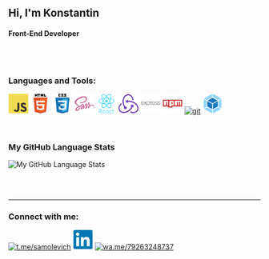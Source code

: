 ## Hi, I'm Konstantin

#### Front-End Developer

<br/><br/>

### Languages and Tools:

[<img src='https://raw.githubusercontent.com/devicons/devicon/master/icons/javascript/javascript-original.svg' alt='javascript' width='40' height='40'/>](https://developer.mozilla.org/en-US/docs/Web/JavaScript 'JS website')
[<img src='https://raw.githubusercontent.com/devicons/devicon/master/icons/html5/html5-original-wordmark.svg' alt='html5' width='40' height='40'/>](https://www.w3.org/html/ 'HTML website')
[<img src='https://raw.githubusercontent.com/devicons/devicon/master/icons/css3/css3-original-wordmark.svg' alt='css3' width='40' height='40'/>](https://www.w3schools.com/css/ 'CSS3 website')
[<img src='https://raw.githubusercontent.com/devicons/devicon/master/icons/sass/sass-original.svg' alt='sass' width='40' height='40'/>](https://sass-lang.com/ 'Sass website')
[<img src='https://raw.githubusercontent.com/devicons/devicon/master/icons/react/react-original-wordmark.svg' alt='react' width='40' height='40'/>](https://reactjs.org/ 'ReactJS website')
[<img src='https://raw.githubusercontent.com/devicons/devicon/master/icons/redux/redux-original.svg' alt='redux' width='40' height='40'/>](https://redux.js.org/ 'ReduxJS website')
[<img src='https://raw.githubusercontent.com/devicons/devicon/master/icons/express/express-original-wordmark.svg' alt='express' width='40' height='40'/>](https://expressjs.com/ 'ExpressJS website')
[<img src='https://raw.githubusercontent.com/devicons/devicon/master/icons/npm/npm-original-wordmark.svg' alt='npm' width='40' height='40'/>](https://www.npmjs.com/ 'NpmJS website')
[<img src='https://www.vectorlogo.zone/logos/git-scm/git-scm-icon.svg' alt='git' width='40' height='40'/>](https://git-scm.com/ 'Website about Git')
[<img src='https://raw.githubusercontent.com/devicons/devicon/d00d0969292a6569d45b06d3f350f463a0107b0d/icons/webpack/webpack-original.svg' alt='webpack' width='40' height='40'/>](https://webpack.js.org/ 'Webpack website')

<br/>

### My GitHub Language Stats

![My GitHub Language Stats](https://github-readme-stats.vercel.app/api/top-langs/?username=samolevich&langs_count=5&layout=compact&theme=buefy)

<br/><br/>

---

### Connect with me:

[<img src='https://cdn.rawgit.com/telegramdesktop/tdesktop/master/Telegram/Resources/art/icon32.png' alt='t.me/samolevich' width='40' height='40'/>](https://t.me/samolevich 'Connect with me via Telegram messenger')
[<img src='https://raw.githubusercontent.com/devicons/devicon/d00d0969292a6569d45b06d3f350f463a0107b0d/icons/linkedin/linkedin-original.svg' alt='linkedin.com/in/samolevich/' width='40' height='40'/>](https://www.linkedin.com/in/samolevich/ 'Connect with me via LinkedIn')
[<img src='https://raw.githubusercontent.com/xtoolkit/Micon/master/icons/webbrand/whatsapp-square.svg' alt='wa.me/79263248737' width='40' height='40' fill='#333'/>](https://wa.me/79263248737 'Connect with me via WhatsApp messenger')
